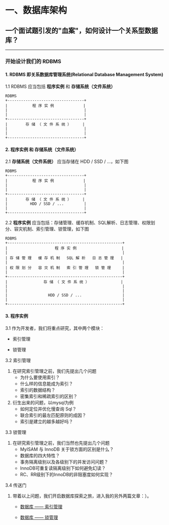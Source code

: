 # 一、数据库架构

## 一个面试题引发的"血案"，如何设计一个关系型数据库？

-----

### 开始设计我们的 RDBMS

#### 1. RDBMS 即关系数据库管理系统(Relational Database Management System)

1.1 RDBMS 应当包括 **程序实例** 和 **存储系统（文件系统）**

```
RDBMS
+----------------------------------+
|           程 序 实 例             |
|                                  |
|                                  |
+----------------------------------+
|        存 储 （ 文 件 系 统 ）     |
|                                  |
|                                  |
+----------------------------------+
```


#### 2. **程序实例** 和 **存储系统（文件系统）**

2.1 **存储系统（文件系统）** 应当存储在 HDD / SSD / ...，如下图

```
RDBMS
+----------------------------------+
|           程 序 实 例             |
|                                  |
|                                  |
+----------------------------------+
|        存 储 （ 文 件 系 统 ）     |
|          HDD / SSD / ...         |
|                                  |
+----------------------------------+
```


2.2 **程序实例** 应当包括：存储管理、缓存机制、SQL解析、日志管理、权限划分、容灾机制、索引管理、锁管理，如下图


```
RDBMS
+---------------------------------------------------+
|                     程 序 实 例                    |
|                                                   |
| 存 储 管 理   缓 存 机 制   SQL 解 析   日 志 管 理   |
|                                                   |
| 权 限 划 分   容 灾 机 制   索 引 管 理   锁 管 理     |
|                                                   |
+---------------------------------------------------+
|                存 储 （ 文 件 系 统 ）              |
|                                                   |
|                                                   |
|                  HDD / SSD / ...                  |
|                                                   |
+---------------------------------------------------+
```

#### 3. **程序实例**

3.1 作为开发者，我们将重点研究，其中两个模块：
 - 索引管理

 - 锁管理
 
3.2 索引管理
 
 1. 在研究索引管理之前，我们先提出几个问题
     - 为什么要使用索引？
     - 什么样的信息能成为索引？
     - 索引的数据结构？
     - 密集索引和稀疏索引的区别？
 2. 衍生出来的问题，以mysql为例
     - 如何定位并优化慢查询 Sql？
     - 联合索引的最左匹配原则的成因？
     - 索引是建立的越多越好吗？

3.3 锁管理

 1. 在研究索引管理之前，我们当然也先提出几个问题
     - MyISAM 与 InnoDB 关于锁方面的区别是什么？
     - 数据库的四大特性？
     - 事务隔离级别以及各级别下的并发访问问题？
     - InnoDB可重复读隔离级别下如何避免幻读？
     - RC、RR级别下的InnoDB的非阻塞度如何实现？

3.4 传送门

  1. 带着以上问题，我们开启数据库探索之旅，进入我的另外两篇文章：）。
  
     - [数据库 —— 索引管理](./数据库——2_索引管理_pending.md)
    
     - [数据库 —— 锁管理](./数据库——3_锁管理_pending.md)
     